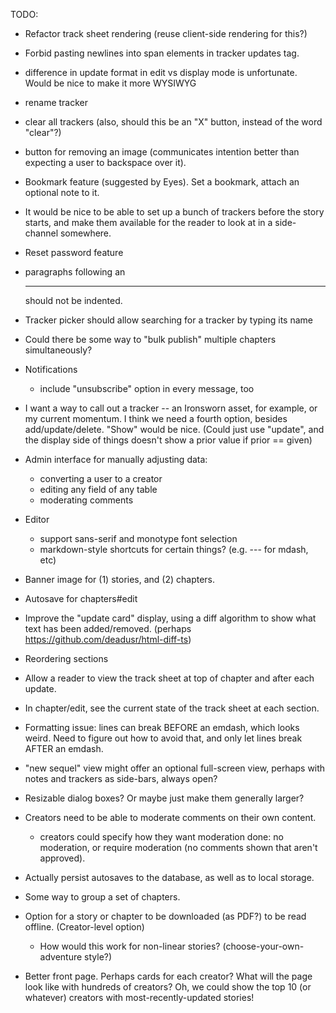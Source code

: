 TODO:

* Refactor track sheet rendering (reuse client-side rendering for this?)
* Forbid pasting newlines into span elements in tracker updates tag.
* difference in update format in edit vs display mode is unfortunate. Would be nice to make it more WYSIWYG
* rename tracker
* clear all trackers (also, should this be an "X" button, instead of the word "clear"?)
* button for removing an image (communicates intention better than expecting a user to backspace over it).

* Bookmark feature (suggested by Eyes). Set a bookmark, attach an optional note to it.
* It would be nice to be able to set up a bunch of trackers before the story starts, and make them available for the reader to look at in a side-channel somewhere.
* Reset password feature
* paragraphs following an <hr> should not be indented.
* Tracker picker should allow searching for a tracker by typing its name
* Could there be some way to "bulk publish" multiple chapters simultaneously?
* Notifications
    - include "unsubscribe" option in every message, too
* I want a way to call out a tracker -- an Ironsworn asset, for example, or my current momentum. I think we need a fourth option, besides add/update/delete. "Show" would be nice. (Could just use "update", and the display side of things doesn't show a prior value if prior == given)
* Admin interface for manually adjusting data:
  - converting a user to a creator
  - editing any field of any table
  - moderating comments

* Editor
  - support sans-serif and monotype font selection
  - markdown-style shortcuts for certain things? (e.g. --- for mdash, etc)
* Banner image for (1) stories, and (2) chapters.
* Autosave for chapters#edit
* Improve the "update card" display, using a diff algorithm to show what text has been added/removed. (perhaps https://github.com/deadusr/html-diff-ts)
* Reordering sections
* Allow a reader to view the track sheet at top of chapter and after each update.
* In chapter/edit, see the current state of the track sheet at each section.
* Formatting issue: lines can break BEFORE an emdash, which looks weird. Need to figure out how to avoid that, and only let lines break AFTER an emdash.
* "new sequel" view might offer an optional full-screen view, perhaps with notes and trackers as side-bars, always open?
* Resizable dialog boxes? Or maybe just make them generally larger?
* Creators need to be able to moderate comments on their own content.
  - creators could specify how they want moderation done: no moderation, or require moderation (no comments shown that aren't approved).
* Actually persist autosaves to the database, as well as to local storage.
* Some way to group a set of chapters.
* Option for a story or chapter to be downloaded (as PDF?) to be read offline. (Creator-level option)
  - How would this work for non-linear stories? (choose-your-own-adventure style?)
* Better front page. Perhaps cards for each creator? What will the page look like with hundreds of creators? Oh, we could show the top 10 (or whatever) creators with most-recently-updated stories!
